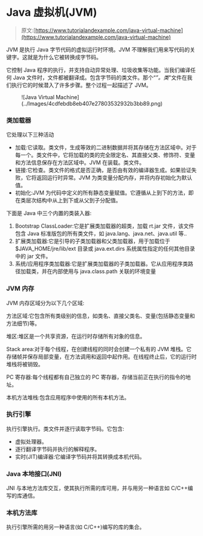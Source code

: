 # Java 虚拟机(JVM)

> 原文:[https://www.tutorialandexample.com/java-virtual-machine](https://www.tutorialandexample.com/java-virtual-machine)

JVM 是执行 Java 字节代码的虚拟运行时环境。JVM 不理解我们用来写代码的关键字。这就是为什么它被转换成字节码。

它控制 Java 程序的执行，并支持自动异常处理、垃圾收集等功能。当我们编译任何 Java 文件时，文件都被翻译成。包含字节码的类文件。那个“*”。类*"文件在我们执行它的时候潜入了许多步骤。整个过程一起描述了 JVM。

<figure class="aligncenter">![Java Virtual Machine](../Images/4cdfebdb8eb407e27803532932b3bb89.png)</figure>

### 类加载器

它处理以下三种活动

*   加载:它读取。类文件，生成等效的二进制数据并将其存储在方法区域中。对于每一个。类文件中，它将加载的类的完全限定名、其直接父类、修饰符、变量和方法信息保存在方法区域中。JVM 在装载。类文件。
*   链接:它检查。类文件的格式是否正确，是否由有效的编译器生成。如果验证失败，它将返回运行时异常。JVM 为类变量分配内存，并将内存初始化为默认值。
*   初始化:JVM 为代码中定义的所有静态变量赋值。它遵循从上到下的方法，即在类层次结构中从上到下或从父到子分配值。

下面是 Java 中三个内置的类装入器:

1.  Bootstrap ClassLoader:它是扩展类加载器的超类，加载 rt.jar 文件，该文件包含 Java 标准版包的所有类文件，如 java.lang、java.net、java.util 等..
2.  扩展类加载器:它是引导的子类加载器和父类加载器，用于加载位于$JAVA_HOME/jre/lib/ext 目录或 java.ext.dirs 系统属性指定的任何其他目录中的 jar 文件。
3.  系统/应用程序类加载器:它是扩展类加载器的子类加载器。它从应用程序类路径加载类，并在内部使用与 java.class.path 关联的环境变量

### JVM 内存

JVM 内存区域分为以下几个区域:

方法区域:它包含所有类级别的信息，如类名、直接父类名、变量(包括静态变量和方法细节)等。

堆区:堆区是一个共享资源，在运行时存储所有对象的信息。

Stack area:对于每个线程，在创建线程的同时会创建一个私有的 JVM 堆栈。它存储帧并保存局部变量，在方法调用和返回中起作用。在线程终止后，它的运行时堆栈将被销毁。

PC 寄存器:每个线程都有自己独立的 PC 寄存器，存储当前正在执行的指令的地址。

本机方法堆栈:包含应用程序中使用的所有本机方法。

### 执行引擎

执行引擎执行。类文件并逐行读取字节码。它包含:

*   虚拟处理器。
*   逐行翻译字节码并执行的解释程序。
*   实时(JIT)编译器:它编译字节码并将其转换成本机代码。

### Java 本地接口(JNI)

JNI 与本地方法库交互，使其执行所需的库可用，并与用另一种语言如 C/C++编写的库通信。

### 本机方法库

执行引擎所需的用另一种语言(如 C/C++)编写的库的集合。